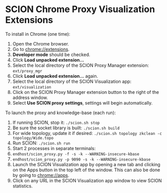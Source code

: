 # SCION Chrome Proxy Visualization Extensions

To install in Chrome (one time):

1. Open the Chrome browser.
1. Go to [chrome://extensions](chrome://extensions).
1. **Developer mode** should be checked.
1. Click **Load unpacked extension...**
1. Select the local directory of the SCION Proxy Manager extension: `ext/proxy_mgr`
1. Click **Load unpacked extension...** again.
1. Select the local directory of the SCION Visualization app: `ext/visualization`
1. Click on the SCION Proxy Manager extension button to the right of the address window.
1. Select **Use SCION proxy settings**, settings will begin automatically.

To launch the proxy and knowledge-base (each run):

1. If running SCION, stop it: `./scion.sh stop`
1. Be sure the socket library is built: `./scion.sh build`
1. For wide topology, update it if desired: `./scion.sh topology zkclean -c topology/Wide.topo`
1. Run SCION: `./scion.sh run`
1. Start 2 processes in separate terminals:
1. `endhost/scion_proxy.py -f -s -k --WARNING-insecure-kbase`
1. `endhost/scion_proxy.py -p 9090 -s -k --WARNING-insecure-kbase`
1. Launch the SCION Visualization app by opening a new tab and clicking on the Apps button in the top left of the window. This can also be done by going to [chrome://apps](chrome://apps).
1. Click on any URL in the SCION Visualization app window to view SCION statistics.
